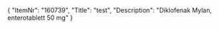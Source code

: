 {
  "ItemNr": "160739",
  "Title": "test",
  "Description": "Diklofenak Mylan, enterotablett 50 mg"
}